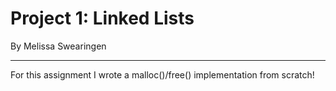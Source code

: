 # Project 1: Linked Lists

By Melissa Swearingen

---

For this assignment I wrote a malloc()/free() implementation from scratch!

